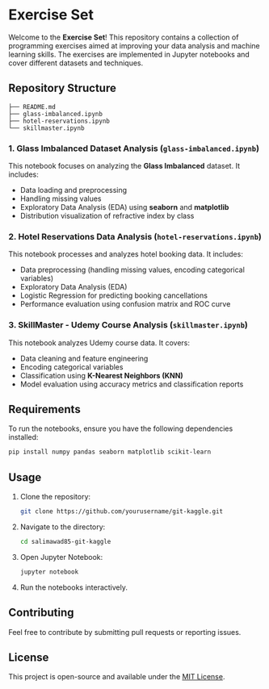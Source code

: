 # Exercise Set

Welcome to the **Exercise Set**! This repository contains a collection of programming exercises aimed at improving your data analysis and machine learning skills. The exercises are implemented in Jupyter notebooks and cover different datasets and techniques.

## Repository Structure

```
├── README.md
├── glass-imbalanced.ipynb
├── hotel-reservations.ipynb
└── skillmaster.ipynb
```

### 1. **Glass Imbalanced Dataset Analysis** (`glass-imbalanced.ipynb`)
This notebook focuses on analyzing the **Glass Imbalanced** dataset. It includes:
- Data loading and preprocessing
- Handling missing values
- Exploratory Data Analysis (EDA) using **seaborn** and **matplotlib**
- Distribution visualization of refractive index by class

### 2. **Hotel Reservations Data Analysis** (`hotel-reservations.ipynb`)
This notebook processes and analyzes hotel booking data. It includes:
- Data preprocessing (handling missing values, encoding categorical variables)
- Exploratory Data Analysis (EDA)
- Logistic Regression for predicting booking cancellations
- Performance evaluation using confusion matrix and ROC curve

### 3. **SkillMaster - Udemy Course Analysis** (`skillmaster.ipynb`)
This notebook analyzes Udemy course data. It covers:
- Data cleaning and feature engineering
- Encoding categorical variables
- Classification using **K-Nearest Neighbors (KNN)**
- Model evaluation using accuracy metrics and classification reports

## Requirements
To run the notebooks, ensure you have the following dependencies installed:
```bash
pip install numpy pandas seaborn matplotlib scikit-learn
```

## Usage
1. Clone the repository:
   ```bash
   git clone https://github.com/yourusername/git-kaggle.git
   ```
2. Navigate to the directory:
   ```bash
   cd salimawad85-git-kaggle
   ```
3. Open Jupyter Notebook:
   ```bash
   jupyter notebook
   ```
4. Run the notebooks interactively.

## Contributing
Feel free to contribute by submitting pull requests or reporting issues.

## License
This project is open-source and available under the [MIT License](LICENSE).


